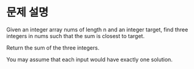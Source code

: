 # 문제 설명
Given an integer array nums of length n and an integer target, find three integers in nums such that the sum is closest to target.

Return the sum of the three integers.

You may assume that each input would have exactly one solution.
